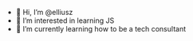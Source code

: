 - 👋 Hi, I’m @elliusz
- 👀 I’m interested in learning JS
- 🌱 I’m currently learning how to be a tech consultant

<!---
elliusz/elliusz is a ✨ special ✨ repository because its `README.md` (this file) appears on your GitHub profile.
You can click the Preview link to take a look at your changes.
--->
